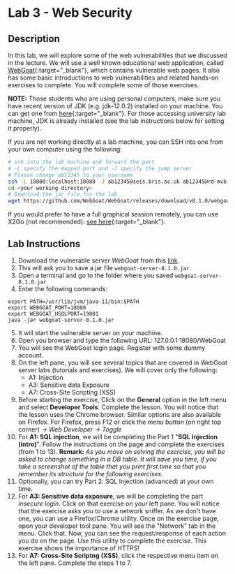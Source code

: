 # Lab 3 - Web Security

## Description

In this lab, we will explore some of the web vulnerabilities that we discussed in the lecture. We will use a well known educational web application, called [WebGoat](https://owasp.org/www-project-webgoat/){:target="_blank"}, which contains vulnerable web pages. It also has some basic introductions to web vulnerabilities and related hands-on exercises to complete. You will complete some of those exercises.

**NOTE:** Those students who are using personal computers, make sure you have recent version of JDK (e.g. jdk-12.0.2) installed on your machine. You can get one from [here](https://github.com/AdoptOpenJDK/openjdk12-binaries/releases/tag/jdk12u-2019-11-21-10-04){:target="_blank"}. For those accessing university lab machine, JDK is already installed  (see the lab instructions below for setting it properly).

If you are not working directly at a lab machine, you can SSH into one from your own computer using the following:

```bash
# ssh into the lab machine and forward the port
# -L specify the mapped port and -J specify the jump server
# Please change ab12345 to your username
ssh -L 18080:localhost:18080 -J ab12345@seis.bris.ac.uk ab12345@rd-mvb-linuxlab.bristol.ac.uk
cd <your working directory>
# Download the jar file for the lab
wget https://github.com/WebGoat/WebGoat/releases/download/v8.1.0/webgoat-server-8.1.0.jar
```

If you would prefer to have a full graphical session remotely, you can use X2Go (not recommended): [see here](https://uob.sharepoint.com/sites/itservices/SitePages/fits-engineering-linux-x2go.aspx){:target="_blank"}.

## Lab Instructions

1. Download the vulnerable server *WebGoat* from this [link](https://github.com/WebGoat/WebGoat/releases/download/v8.1.0/webgoat-server-8.1.0.jar).
2. This will ask you to save a jar file `webgoat-server-8.1.0.jar`.
3. Open a terminal and go to the folder where you saved `webgoat-server-8.1.0.jar`
4. Enter the following commands:
```properties
export PATH=/usr/lib/jvm/java-11/bin:$PATH
export WEBGOAT_PORT=18080
export WEBGOAT_HSQLPORT=19001
java -jar webgoat-server-8.1.0.jar
```
5. It will start the vulnerable server on your machine.
6. Open you browser and type the following URL:
    127.0.0.1:18080/WebGoat
7. You will see the WebGoat login page. Register with some dummy account.
8. On the left pane, you will see several topics that are covered in WebGoat server labs (tutorials and exercises). We will cover only the following:
    - A1: Injection
    - A3: Sensitive data Exposure
    - A7: Cross-Site Scripting (XSS)
9. Before starting the exercise, Click on the **General** option in the left menu and select **Developer Tools**. Complete the lesson. You will notice that the lesson uses the Chrome browser. Similar options are also available on Firefox. For Firefox, press F12 or click the *menu button* (on right top corner) *-> Web Developer -> Toggle*
10. For **A1: SQL injection**, we will be completing the Part 1 "**SQL Injection (intro)**". Follow the instructions on the page and complete the exercises (from 1 to 13). **Remark:** *As you move on solving the exercise, you will be asked to change something in a DB table. It will save you time, if you take a screenshot of the table that you print first time so that you remember its structure for the following exercises.*
11. Optionally, you can try Part 2: SQL Injection (advanced) at your own time.
12. For **A3: Sensitive data exposure**, we will be completing the part *insecure login*. Click on that exercise on your left pane. You will notice that the exercise asks you to use a network sniffer. As we don't have one, you can use a Firefox/Chrome utility. Once on the exercise page, open your developer tool pane. You will see the "Network" tab in the menu. Click that. Now, you can see the request/response of each action you do on the page. Use this utility to complete the exercise. This exercise shows the importance of HTTPS!
13. For **A7: Cross-Site Scriptng (XSS)**, click the respective menu item on the left pane. Complete the steps 1 to 7.
